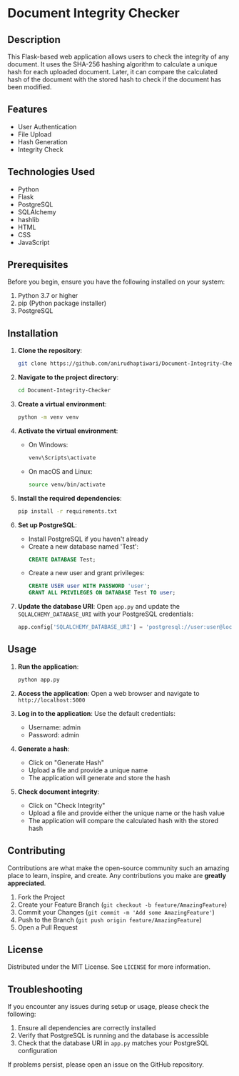# Document Integrity Checker

## Description

This Flask-based web application allows users to check the integrity of any document. It uses the SHA-256 hashing algorithm to calculate a unique hash for each uploaded document. Later, it can compare the calculated hash of the document with the stored hash to check if the document has been modified.

## Features

- User Authentication
- File Upload
- Hash Generation
- Integrity Check

## Technologies Used

- Python
- Flask
- PostgreSQL
- SQLAlchemy
- hashlib
- HTML
- CSS
- JavaScript

## Prerequisites

Before you begin, ensure you have the following installed on your system:

1. Python 3.7 or higher
2. pip (Python package installer)
3. PostgreSQL

## Installation

1. **Clone the repository**: 
   ```bash
   git clone https://github.com/anirudhaptiwari/Document-Integrity-Checker.git
   ```

2. **Navigate to the project directory**:
   ```bash
   cd Document-Integrity-Checker
   ```

3. **Create a virtual environment**:
   ```bash
   python -m venv venv
   ```

4. **Activate the virtual environment**:
   - On Windows:
     ```bash
     venv\Scripts\activate
     ```
   - On macOS and Linux:
     ```bash
     source venv/bin/activate
     ```

5. **Install the required dependencies**:
   ```bash
   pip install -r requirements.txt
   ```

6. **Set up PostgreSQL**:
   - Install PostgreSQL if you haven't already
   - Create a new database named 'Test':
     ```sql
     CREATE DATABASE Test;
     ```
   - Create a new user and grant privileges:
     ```sql
     CREATE USER user WITH PASSWORD 'user';
     GRANT ALL PRIVILEGES ON DATABASE Test TO user;
     ```

7. **Update the database URI**:
   Open `app.py` and update the `SQLALCHEMY_DATABASE_URI` with your PostgreSQL credentials:
   ```python
   app.config['SQLALCHEMY_DATABASE_URI'] = 'postgresql://user:user@localhost/Test'
   ```

## Usage

1. **Run the application**:
   ```bash
   python app.py
   ```

2. **Access the application**: 
   Open a web browser and navigate to `http://localhost:5000`

3. **Log in to the application**:
   Use the default credentials:
   - Username: admin
   - Password: admin

4. **Generate a hash**:
   - Click on "Generate Hash"
   - Upload a file and provide a unique name
   - The application will generate and store the hash

5. **Check document integrity**:
   - Click on "Check Integrity"
   - Upload a file and provide either the unique name or the hash value
   - The application will compare the calculated hash with the stored hash

## Contributing

Contributions are what make the open-source community such an amazing place to learn, inspire, and create. Any contributions you make are **greatly appreciated**.

1. Fork the Project
2. Create your Feature Branch (`git checkout -b feature/AmazingFeature`)
3. Commit your Changes (`git commit -m 'Add some AmazingFeature'`)
4. Push to the Branch (`git push origin feature/AmazingFeature`)
5. Open a Pull Request

## License

Distributed under the MIT License. See `LICENSE` for more information.

## Troubleshooting

If you encounter any issues during setup or usage, please check the following:

1. Ensure all dependencies are correctly installed
2. Verify that PostgreSQL is running and the database is accessible
3. Check that the database URI in `app.py` matches your PostgreSQL configuration

If problems persist, please open an issue on the GitHub repository.
